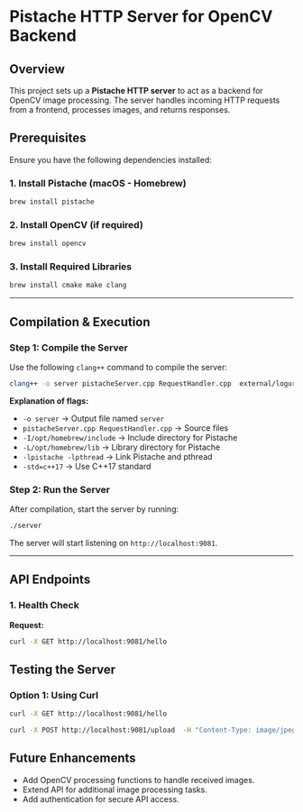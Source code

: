 # Pistache HTTP Server for OpenCV Backend

## Overview
This project sets up a **Pistache HTTP server** to act as a backend for OpenCV image processing. The server handles incoming HTTP requests from a frontend, processes images, and returns responses.

## Prerequisites
Ensure you have the following dependencies installed:

### **1. Install Pistache (macOS - Homebrew)**
```sh
brew install pistache
```

### **2. Install OpenCV (if required)**
```sh
brew install opencv
```

### **3. Install Required Libraries**
```sh
brew install cmake make clang
```

---

## **Compilation & Execution**
### **Step 1: Compile the Server**
Use the following `clang++` command to compile the server:

```sh
clang++ -o server pistacheServer.cpp RequestHandler.cpp  external/loguru/loguru.cpp -I/opt/homebrew/include -L/opt/homebrew/lib -lpistache -lpthread -std=c++17
```

**Explanation of flags:**
- `-o server` → Output file named `server`
- `pistacheServer.cpp RequestHandler.cpp` → Source files
- `-I/opt/homebrew/include` → Include directory for Pistache
- `-L/opt/homebrew/lib` → Library directory for Pistache
- `-lpistache -lpthread` → Link Pistache and pthread
- `-std=c++17` → Use C++17 standard

### **Step 2: Run the Server**
After compilation, start the server by running:
```sh
./server
```
The server will start listening on `http://localhost:9081`.

---

## **API Endpoints**
### **1. Health Check**
**Request:**
```sh
curl -X GET http://localhost:9081/hello
```


## **Testing the Server**
### **Option 1: Using Curl**
```sh
curl -X GET http://localhost:9081/hello
```
```sh
curl -X POST http://localhost:9081/upload  -H "Content-Type: image/jpeg" --data-binary @"/Users/suryasispaul/Downloads/IMG_4238.jpg"
```


## **Future Enhancements**
- Add OpenCV processing functions to handle received images.
- Extend API for additional image processing tasks.
- Add authentication for secure API access.
